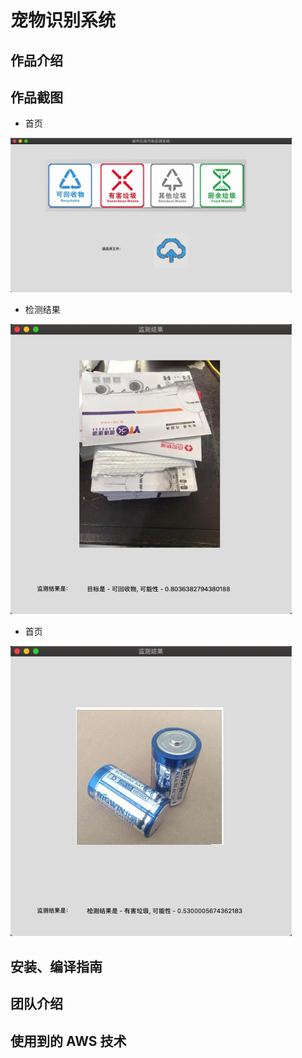 # 宠物识别系统

## 作品介绍

## 作品截图

- 首页
<p>
  <img src="./imgs/1.png" width="450" style="display:inline;" alt="">
</p>

- 检测结果
<p>
  <img src="./imgs/2.png" width="450" style="display:inline;" alt="">
</p>

- 首页
<p>
  <img src="./imgs/3.png" width="450" style="display:inline;" alt="">
</p>

## 安装、编译指南

## 团队介绍

## 使用到的 AWS 技术